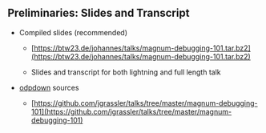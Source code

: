 ## Preliminaries: Slides and Transcript

* Compiled slides (recommended)

  * [https://btw23.de/johannes/talks/magnum-debugging-101.tar.bz2](https://btw23.de/johannes/talks/magnum-debugging-101.tar.bz2)

  * Slides and transcript for both lightning and full length talk

* [odpdown](https://github.com/thorstenb/odpdown) sources

  * [https://github.com/jgrassler/talks/tree/master/magnum-debugging-101](https://github.com/jgrassler/talks/tree/master/magnum-debugging-101)

<!--

## Preliminaries: Slides and Transcript

You will find the slides for both the full length and lightning talk version of
this talk along with a transcript
[here](https://btw23.de/johannes/talks/magnum-debugging-101.tar.bz2).

Those interested in the odpdown sources and Makefile we used to build this
presentation can retrieve them from our
[Git repository](https://github.com/jgrassler/talks/tree/master/magnum-debugging-101).

You do not need to remember these URLs now. We will display a shortened URL and
QR code at the end.

-->
